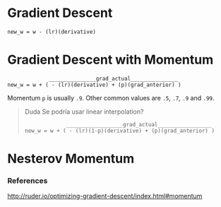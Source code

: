# Gradient Descent

```
new_w = w - (lr)(derivative)
```

# Gradient Descent with Momentum

```
             _______________grad_actual_______________
new_w = w + ( - (lr)(derivative) + (p)(grad_anterior) )
```

Momentum `p` is usually `.9`. Other common values are `.5`, `.7`, `.9` and `.99`.


> Duda
> Se podría usar linear interpolation?
>
> ```
>              __________________grad_actual_________________
> new_w = w + ( - (lr)(1-p)(derivative) + (p)(grad_anterior) )
> ```


# Nesterov Momentum




### References

http://ruder.io/optimizing-gradient-descent/index.html#momentum
